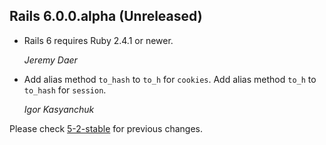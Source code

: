 ## Rails 6.0.0.alpha (Unreleased) ##

*   Rails 6 requires Ruby 2.4.1 or newer.

    *Jeremy Daer*

*   Add alias method `to_hash` to `to_h` for `cookies`.
    Add alias method `to_h` to `to_hash` for `session`.

    *Igor Kasyanchuk*


Please check [5-2-stable](https://github.com/rails/rails/blob/5-2-stable/actionpack/CHANGELOG.md) for previous changes.
